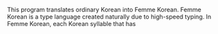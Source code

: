 This program translates ordinary Korean into Femme Korean.
Femme Korean is a type language created naturally due to high-speed typing.
In Femme Korean, each Korean syllable that has 
